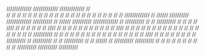 /////////////                               /////////////                                       /////////////  //    
//         //                               //         //                                       //         //  //
//         //                               //         //                                       //         //  //
//         //  //                           //         //                                       //         //  //
/////////////      //  //////  //////////   /////////////  //////////  //  //////  //////////   /////////////  //  //////////  //      //  //////////  //  //
//             //  ////    //  //      //   //             //      //  ////    //  //      //   //             //  //      //  //      //  //      //  ////
//             //  //      //  //      //   //             //      //  //      //  //      //   //             //  //      //  //      //  //////////  //
//             //  //      //  //      //   //             //      //  //      //  //      //   //             //  //    ////  //      //  //          //
//             //  //      //  //////////   //             //////////  //      //  //////////   //             //  //////  //  //////////  //////////  //
                                       //                                                  //                                          // 
                                       //                                                  //                                          //
                                       //                                                  //                                          //
                               //////////                                          //////////                                  //////////         